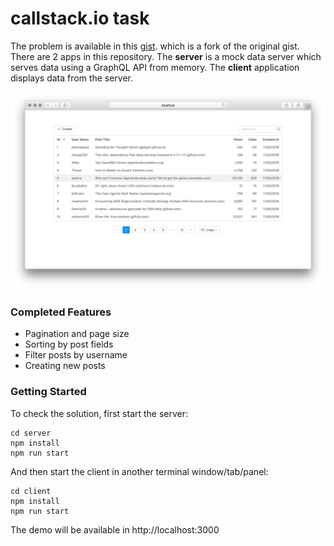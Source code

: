 # callstack.io task

The problem is available in this [gist](https://gist.github.com/mnmtanish/478ca89c5c483b6df079d29aadc50221). which is a fork of the original gist. There are 2 apps in this repository. The **server** is a mock data server which serves data using a GraphQL API from memory. The **client** application displays data from the server.

![](assets/screenshot.png)

### Completed Features

 - Pagination and page size
 - Sorting by post fields
 - Filter posts by username
 - Creating new posts

### Getting Started

To check the solution, first start the server:

```
cd server
npm install
npm run start
```

And then start the client in another terminal window/tab/panel:

```
cd client
npm install
npm run start
```

The demo will be available in http://localhost:3000
